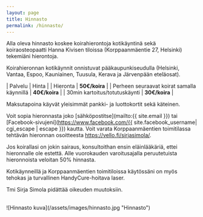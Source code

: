 ```yaml
---
layout: page
title: Hinnasto
permalink: /hinnasto/
---
```


Alla oleva hinnasto koskee koirahierontoja kotikäyntinä sekä koiraosteopaatti Hanna Kivisen tiloissa (Korppaanmäentie 27, Helsinki) tekemiäni hierontoja.

Koirahieronnan kotikäynnit onnistuvat pääkaupunkiseudulla (Helsinki, Vantaa, Espoo, Kauniainen, Tuusula, Kerava ja Järvenpään eteläosat). 

| Palvelu | Hinta |
| Hieronta | **50€/koira** |
| Perheen seuraavat koirat samalla käynnillä | **40€/koira** |
| 30min kartoitus/totutuskäynti | **30€/koira** |

Maksutapoina käyvät yleisimmät pankki- ja luottokortit sekä käteinen.

Voit sopia hieronnasta joko [sähköpostitse](mailto:{{ site.email }}) tai [Facebook-sivujeni](https://www.facebook.com/{{ site.facebook_username| cgi_escape | escape }}) kautta. Voit varata Korppaanmäentien toimitilassa tehtävän hieronnan osoitteesta <https://vello.fi/sirjasimola/>.

Jos koirallasi on jokin sairaus, konsultoithan ensin eläinlääkäriä, ettei hieronnalle ole estettä. Alle vuorokauden varoitusajalla peruutetuista hieronnoista veloitan 50% hinnasta. 

Kotikäynneillä ja Korppaanmäentien toimitiloissa käytössäni on myös tehokas ja turvallinen HandyCure-hoitava laser.

Tmi Sirja Simola pidättää oikeuden muutoksiin.

<br/>
![Hinnasto kuva](/assets/images/hinnasto.jpg "Hinnasto")